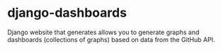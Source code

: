 # django-dashboards
Django website that generates allows you to generate graphs and dashboards (collections of graphs) based on data from the GitHub API.

